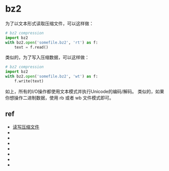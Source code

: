 # bz2




为了以文本形式读取压缩文件，可以这样做：

```py
# bz2 compression
import bz2
with bz2.open('somefile.bz2', 'rt') as f:
    text = f.read()
```

类似的，为了写入压缩数据，可以这样做：

```py
# bz2 compression
import bz2
with bz2.open('somefile.bz2', 'wt') as f:
    f.write(text)
```

如上，所有的I/O操作都使用文本模式并执行Unicode的编码/解码。 类似的，如果你想操作二进制数据，使用 rb 或者 wb 文件模式即可。







## ref
* [读写压缩文件](https://python3-cookbook.readthedocs.io/zh_CN/latest/c05/p07_read_write_compressed_datafiles.html)
* []()
* []()
* []()
* []()
* []()
* []()
* []()

